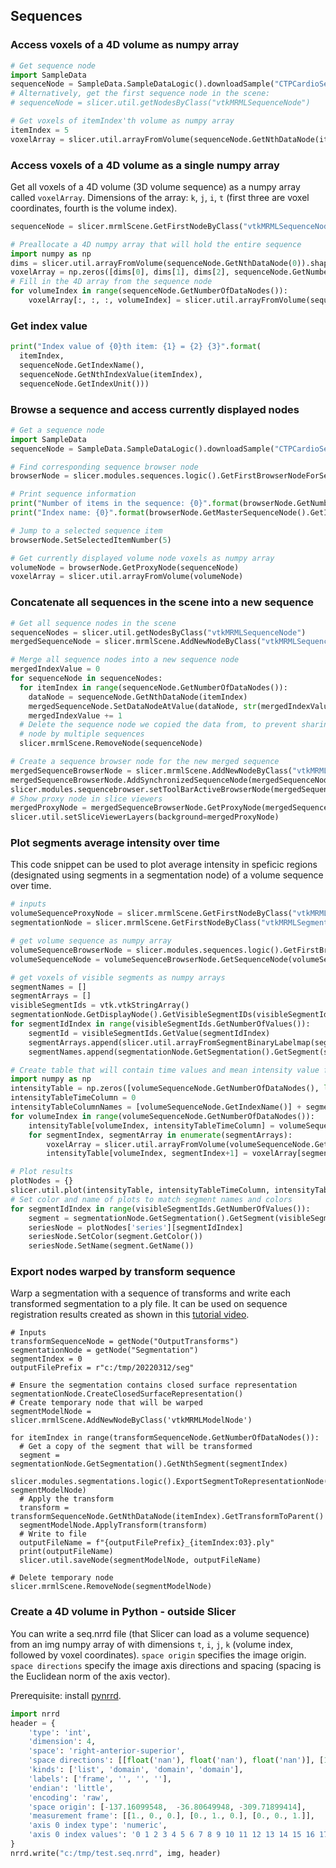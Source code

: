 ## Sequences

### Access voxels of a 4D volume as numpy array

```python
# Get sequence node
import SampleData
sequenceNode = SampleData.SampleDataLogic().downloadSample("CTPCardioSeq")
# Alternatively, get the first sequence node in the scene:
# sequenceNode = slicer.util.getNodesByClass("vtkMRMLSequenceNode")

# Get voxels of itemIndex'th volume as numpy array
itemIndex = 5
voxelArray = slicer.util.arrayFromVolume(sequenceNode.GetNthDataNode(itemIndex))
```

### Access voxels of a 4D volume as a single numpy array

Get all voxels of a 4D volume (3D volume sequence) as a numpy array called `voxelArray`. Dimensions of the array: `k`, `j`, `i`, `t` (first three are voxel coordinates, fourth is the volume index).

```python
sequenceNode = slicer.mrmlScene.GetFirstNodeByClass("vtkMRMLSequenceNode")

# Preallocate a 4D numpy array that will hold the entire sequence
import numpy as np
dims = slicer.util.arrayFromVolume(sequenceNode.GetNthDataNode(0)).shape
voxelArray = np.zeros([dims[0], dims[1], dims[2], sequenceNode.GetNumberOfDataNodes()])
# Fill in the 4D array from the sequence node
for volumeIndex in range(sequenceNode.GetNumberOfDataNodes()):
    voxelArray[:, :, :, volumeIndex] = slicer.util.arrayFromVolume(sequenceNode.GetNthDataNode(volumeIndex))
```

### Get index value

```python
print("Index value of {0}th item: {1} = {2} {3}".format(
  itemIndex,
  sequenceNode.GetIndexName(),
  sequenceNode.GetNthIndexValue(itemIndex),
  sequenceNode.GetIndexUnit()))
```

### Browse a sequence and access currently displayed nodes

```python
# Get a sequence node
import SampleData
sequenceNode = SampleData.SampleDataLogic().downloadSample("CTPCardioSeq")

# Find corresponding sequence browser node
browserNode = slicer.modules.sequences.logic().GetFirstBrowserNodeForSequenceNode(sequenceNode)

# Print sequence information
print("Number of items in the sequence: {0}".format(browserNode.GetNumberOfItems()))
print("Index name: {0}".format(browserNode.GetMasterSequenceNode().GetIndexName()))

# Jump to a selected sequence item
browserNode.SetSelectedItemNumber(5)

# Get currently displayed volume node voxels as numpy array
volumeNode = browserNode.GetProxyNode(sequenceNode)
voxelArray = slicer.util.arrayFromVolume(volumeNode)
```

### Concatenate all sequences in the scene into a new sequence

```python
# Get all sequence nodes in the scene
sequenceNodes = slicer.util.getNodesByClass("vtkMRMLSequenceNode")
mergedSequenceNode = slicer.mrmlScene.AddNewNodeByClass("vtkMRMLSequenceNode", "Merged sequence")

# Merge all sequence nodes into a new sequence node
mergedIndexValue = 0
for sequenceNode in sequenceNodes:
  for itemIndex in range(sequenceNode.GetNumberOfDataNodes()):
    dataNode = sequenceNode.GetNthDataNode(itemIndex)
    mergedSequenceNode.SetDataNodeAtValue(dataNode, str(mergedIndexValue))
    mergedIndexValue += 1
  # Delete the sequence node we copied the data from, to prevent sharing of the same
  # node by multiple sequences
  slicer.mrmlScene.RemoveNode(sequenceNode)

# Create a sequence browser node for the new merged sequence
mergedSequenceBrowserNode = slicer.mrmlScene.AddNewNodeByClass("vtkMRMLSequenceBrowserNode", "Merged")
mergedSequenceBrowserNode.AddSynchronizedSequenceNode(mergedSequenceNode)
slicer.modules.sequencebrowser.setToolBarActiveBrowserNode(mergedSequenceBrowserNode)
# Show proxy node in slice viewers
mergedProxyNode = mergedSequenceBrowserNode.GetProxyNode(mergedSequenceNode)
slicer.util.setSliceViewerLayers(background=mergedProxyNode)
```

### Plot segments average intensity over time

This code snippet can be used to plot average intensity in speficic regions (designated using segments in a segmentation node) of a volume sequence over time.

```python
# inputs
volumeSequenceProxyNode = slicer.mrmlScene.GetFirstNodeByClass("vtkMRMLScalarVolumeNode")
segmentationNode = slicer.mrmlScene.GetFirstNodeByClass("vtkMRMLSegmentationNode")

# get volume sequence as numpy array
volumeSequenceBrowserNode = slicer.modules.sequences.logic().GetFirstBrowserNodeForProxyNode(volumeSequenceProxyNode)
volumeSequenceNode = volumeSequenceBrowserNode.GetSequenceNode(volumeSequenceProxyNode)

# get voxels of visible segments as numpy arrays
segmentNames = []
segmentArrays = []
visibleSegmentIds = vtk.vtkStringArray()
segmentationNode.GetDisplayNode().GetVisibleSegmentIDs(visibleSegmentIds)
for segmentIdIndex in range(visibleSegmentIds.GetNumberOfValues()):
    segmentId = visibleSegmentIds.GetValue(segmentIdIndex)
    segmentArrays.append(slicer.util.arrayFromSegmentBinaryLabelmap(segmentationNode, segmentId, volumeSequenceProxyNode))
    segmentNames.append(segmentationNode.GetSegmentation().GetSegment(segmentId).GetName())

# Create table that will contain time values and mean intensity value for each segment for each time point
import numpy as np
intensityTable = np.zeros([volumeSequenceNode.GetNumberOfDataNodes(), len(segmentArrays)+1])
intensityTableTimeColumn = 0
intensityTableColumnNames = [volumeSequenceNode.GetIndexName()] + segmentNames
for volumeIndex in range(volumeSequenceNode.GetNumberOfDataNodes()):
    intensityTable[volumeIndex, intensityTableTimeColumn] = volumeSequenceNode.GetNthIndexValue(volumeIndex)
    for segmentIndex, segmentArray in enumerate(segmentArrays):
        voxelArray = slicer.util.arrayFromVolume(volumeSequenceNode.GetNthDataNode(volumeIndex))
        intensityTable[volumeIndex, segmentIndex+1] = voxelArray[segmentArray>0].mean()

# Plot results
plotNodes = {}
slicer.util.plot(intensityTable, intensityTableTimeColumn, intensityTableColumnNames, "Intensity", nodes=plotNodes)
# Set color and name of plots to match segment names and colors
for segmentIdIndex in range(visibleSegmentIds.GetNumberOfValues()):
    segment = segmentationNode.GetSegmentation().GetSegment(visibleSegmentIds.GetValue(segmentIdIndex))
    seriesNode = plotNodes['series'][segmentIdIndex]
    seriesNode.SetColor(segment.GetColor())
    seriesNode.SetName(segment.GetName())
```

### Export nodes warped by transform sequence

Warp a segmentation with a sequence of transforms and write each transformed segmentation to a ply file. It can be used on sequence registration results created as shown in this [tutorial video](https://youtu.be/qVgXdXEEVFU).

```
# Inputs
transformSequenceNode = getNode("OutputTransforms")
segmentationNode = getNode("Segmentation")
segmentIndex = 0
outputFilePrefix = r"c:/tmp/20220312/seg"

# Ensure the segmentation contains closed surface representation
segmentationNode.CreateClosedSurfaceRepresentation()
# Create temporary node that will be warped
segmentModelNode = slicer.mrmlScene.AddNewNodeByClass('vtkMRMLModelNode')

for itemIndex in range(transformSequenceNode.GetNumberOfDataNodes()):
  # Get a copy of the segment that will be transformed
  segment = segmentationNode.GetSegmentation().GetNthSegment(segmentIndex)
  slicer.modules.segmentations.logic().ExportSegmentToRepresentationNode(segment, segmentModelNode)
  # Apply the transform
  transform = transformSequenceNode.GetNthDataNode(itemIndex).GetTransformToParent()
  segmentModelNode.ApplyTransform(transform)
  # Write to file
  outputFileName = f"{outputFilePrefix}_{itemIndex:03}.ply"
  print(outputFileName)
  slicer.util.saveNode(segmentModelNode, outputFileName)

# Delete temporary node
slicer.mrmlScene.RemoveNode(segmentModelNode)
```

### Create a 4D volume in Python - outside Slicer

You can write a seq.nrrd file (that Slicer can load as a volume sequence) from an img numpy array of with dimensions `t`, `i`, `j`, `k` (volume index, followed by voxel coordinates). `space origin` specifies the image origin. `space directions` specify the image axis directions and spacing (spacing is the Euclidean norm of the axis vector). 

Prerequisite: install [pynrrd](https://pypi.org/project/pynrrd/).

```python
import nrrd
header = {
    'type': 'int',
    'dimension': 4,
    'space': 'right-anterior-superior',
    'space directions': [[float('nan'), float('nan'), float('nan')], [1.953125, 0., 0.], [0., 1.953125, 0.], [0., 0., 1.953125]],
    'kinds': ['list', 'domain', 'domain', 'domain'],
    'labels': ['frame', '', '', ''], 
    'endian': 'little',
    'encoding': 'raw',
    'space origin': [-137.16099548,  -36.80649948, -309.71899414],
    'measurement frame': [[1., 0., 0.], [0., 1., 0.], [0., 0., 1.]],
    'axis 0 index type': 'numeric',
    'axis 0 index values': '0 1 2 3 4 5 6 7 8 9 10 11 12 13 14 15 16 17 18 19 20 21 22 23 24 25'
}
nrrd.write("c:/tmp/test.seq.nrrd", img, header)
```
